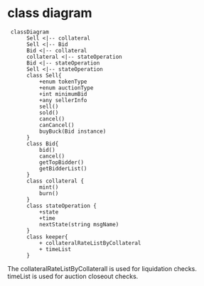 # class diagram

```mermaid
 classDiagram
      Sell <|-- collateral
      Sell <|-- Bid
      Bid <|-- collateral
      collateral <|-- stateOperation
      Bid <|-- stateOperation
      Sell <|-- stateOperation
      class Sell{
          +enum tokenType
          +enum auctionType
          +int minimumBid
          +any sellerInfo
          sell()
          sold()
          cancel()
          canCancel()
          buyBuck(Bid instance)
      }
      class Bid{
          bid()
          cancel()
          getTopBidder()
          getBidderList()
      }
      class collateral {
          mint()
          burn()
      }
      class stateOperation {
          +state
          +time
          nextState(string msgName)
      }
      class keeper{
          + collateralRateListByCollateral
          + timeList
      }
```


The collateralRateListByCollaterall is used for liquidation checks.  
timeList is used for auction closeout checks.   